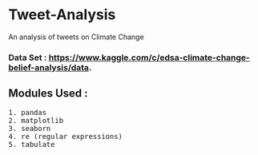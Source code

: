# Tweet-Analysis
An analysis of tweets on Climate Change

### Data Set : https://www.kaggle.com/c/edsa-climate-change-belief-analysis/data. 

## Modules Used :
<pre>
1. pandas
2. matplotlib
3. seaborn
4. re (regular expressions)
5. tabulate
</pre>
